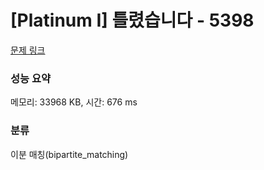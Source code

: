 # [Platinum I] 틀렸습니다 - 5398 

[문제 링크](https://www.acmicpc.net/problem/5398) 

### 성능 요약

메모리: 33968 KB, 시간: 676 ms

### 분류

이분 매칭(bipartite_matching)


